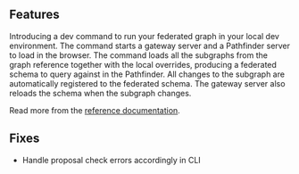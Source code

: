 ## Features

Introducing a dev command to run your federated graph in your local dev environment. The command starts a gateway server and a Pathfinder server to load in the browser. The command loads all the subgraphs from the graph reference together with the local overrides, producing a federated schema to query against in the Pathfinder. All changes to the subgraph are automatically registered to the federated schema. The gateway server also reloads the schema when the subgraph changes.

Read more from the [reference documentation](https://grafbase.com/docs/reference/grafbase-cli/dev).

## Fixes
- Handle proposal check errors accordingly in CLI

